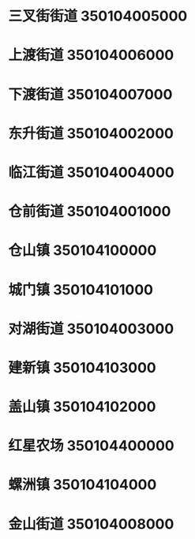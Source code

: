 # 三叉街街道 350104005000
# 上渡街道 350104006000
# 下渡街道 350104007000
# 东升街道 350104002000
# 临江街道 350104004000
# 仓前街道 350104001000
# 仓山镇 350104100000
# 城门镇 350104101000
# 对湖街道 350104003000
# 建新镇 350104103000
# 盖山镇 350104102000
# 红星农场 350104400000
# 螺洲镇 350104104000
# 金山街道 350104008000
